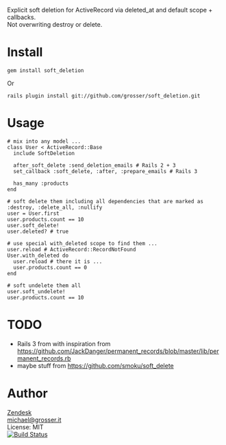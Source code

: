 Explicit soft deletion for ActiveRecord via deleted_at and default scope + callbacks.<br/>
Not overwriting destroy or delete.

Install
=======
    gem install soft_deletion
Or

    rails plugin install git://github.com/grosser/soft_deletion.git


Usage
=====
    # mix into any model ...
    class User < ActiveRecord::Base
      include SoftDeletion

      after_soft_delete :send_deletion_emails # Rails 2 + 3
      set_callback :soft_delete, :after, :prepare_emails # Rails 3

      has_many :products
    end

    # soft delete them including all dependencies that are marked as :destroy, :delete_all, :nullify
    user = User.first
    user.products.count == 10
    user.soft_delete!
    user.deleted? # true

    # use special with_deleted scope to find them ...
    user.reload # ActiveRecord::RecordNotFound
    User.with_deleted do
      user.reload # there it is ...
      user.products.count == 0
    end

    # soft undelete them all
    user.soft_undelete!
    user.products.count == 10


TODO
====
 - Rails 3 from with inspiration from https://github.com/JackDanger/permanent_records/blob/master/lib/permanent_records.rb
 - maybe stuff from https://github.com/smoku/soft_delete


Author
======
[Zendesk](http://zendesk.com)<br/>
michael@grosser.it<br/>
License: MIT<br/>
[![Build Status](https://secure.travis-ci.org/grosser/soft_deletion.png)](http://travis-ci.org/grosser/soft_deletion)
